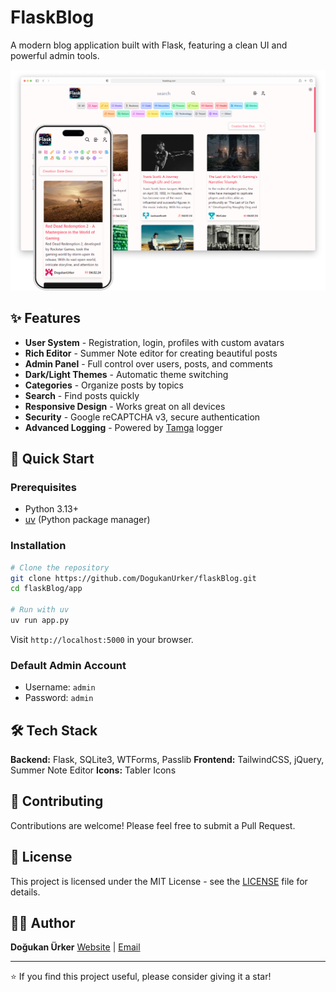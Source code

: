 # FlaskBlog

A modern blog application built with Flask, featuring a clean UI and powerful admin tools.

![FlaskBlog Light Theme](/images/Light.png)

## ✨ Features

- **User System** - Registration, login, profiles with custom avatars
- **Rich Editor** - Summer Note editor for creating beautiful posts
- **Admin Panel** - Full control over users, posts, and comments
- **Dark/Light Themes** - Automatic theme switching
- **Categories** - Organize posts by topics
- **Search** - Find posts quickly
- **Responsive Design** - Works great on all devices
- **Security** - Google reCAPTCHA v3, secure authentication
- **Advanced Logging** - Powered by [Tamga](https://github.com/dogukanurker/tamga) logger

## 🚀 Quick Start

### Prerequisites
- Python 3.13+
- [uv](https://docs.astral.sh/uv/) (Python package manager)

### Installation

```bash
# Clone the repository
git clone https://github.com/DogukanUrker/flaskBlog.git
cd flaskBlog/app

# Run with uv
uv run app.py
```

Visit `http://localhost:5000` in your browser.

### Default Admin Account
- Username: `admin`
- Password: `admin`

## 🛠️ Tech Stack

**Backend:** Flask, SQLite3, WTForms, Passlib
**Frontend:** TailwindCSS, jQuery, Summer Note Editor
**Icons:** Tabler Icons

## 🤝 Contributing

Contributions are welcome! Please feel free to submit a Pull Request.

## 📄 License

This project is licensed under the MIT License - see the [LICENSE](LICENSE) file for details.

## 👨‍💻 Author

**Doğukan Ürker**
[Website](https://dogukanurker.com) | [Email](mailto:dogukanurker@icloud.com)

---

⭐ If you find this project useful, please consider giving it a star!
